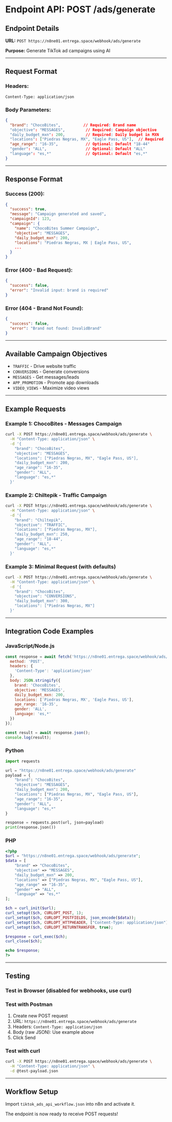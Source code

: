 # Endpoint API: POST /ads/generate

## Endpoint Details

**URL:** `POST https://n8ne01.entrega.space/webhook/ads/generate`

**Purpose:** Generate TikTok ad campaigns using AI

---

## Request Format

### Headers:
```
Content-Type: application/json
```

### Body Parameters:
```json
{
  "brand": "ChocoBites",          // Required: Brand name
  "objective": "MESSAGES",         // Required: Campaign objective
  "daily_budget_mxn": 200,         // Required: Daily budget in MXN
  "locations": ["Piedras Negras, MX", "Eagle Pass, US"],  // Required
  "age_range": "16-35",            // Optional: Default "18-44"
  "gender": "ALL",                 // Optional: Default "ALL"
  "language": "es,*"               // Optional: Default "es,*"
}
```

---

## Response Format

### Success (200):
```json
{
  "success": true,
  "message": "Campaign generated and saved",
  "campaignId": 123,
  "campaign": {
    "name": "ChocoBites Summer Campaign",
    "objective": "MESSAGES",
    "daily_budget_mxn": 200,
    "locations": "Piedras Negras, MX | Eagle Pass, US",
    ...
  }
}
```

### Error (400 - Bad Request):
```json
{
  "success": false,
  "error": "Invalid input: brand is required"
}
```

### Error (404 - Brand Not Found):
```json
{
  "success": false,
  "error": "Brand not found: InvalidBrand"
}
```

---

## Available Campaign Objectives

- `TRAFFIC` - Drive website traffic
- `CONVERSIONS` - Generate conversions
- `MESSAGES` - Get messages/leads
- `APP_PROMOTION` - Promote app downloads
- `VIDEO_VIEWS` - Maximize video views

---

## Example Requests

### Example 1: ChocoBites - Messages Campaign

```bash
curl -X POST https://n8ne01.entrega.space/webhook/ads/generate \
  -H "Content-Type: application/json" \
  -d '{
    "brand": "ChocoBites",
    "objective": "MESSAGES",
    "locations": ["Piedras Negras, MX", "Eagle Pass, US"],
    "daily_budget_mxn": 200,
    "age_range": "16-35",
    "gender": "ALL",
    "language": "es,*"
  }'
```

### Example 2: Chiltepik - Traffic Campaign

```bash
curl -X POST https://n8ne01.entrega.space/webhook/ads/generate \
  -H "Content-Type: application/json" \
  -d '{
    "brand": "Chiltepik",
    "objective": "TRAFFIC",
    "locations": ["Piedras Negras, MX"],
    "daily_budget_mxn": 250,
    "age_range": "18-44",
    "gender": "ALL",
    "language": "es,*"
  }'
```

### Example 3: Minimal Request (with defaults)

```bash
curl -X POST https://n8ne01.entrega.space/webhook/ads/generate \
  -H "Content-Type: application/json" \
  -d '{
    "brand": "ChocoBites",
    "objective": "CONVERSIONS",
    "daily_budget_mxn": 300,
    "locations": ["Piedras Negras, MX"]
  }'
```

---

## Integration Code Examples

### JavaScript/Node.js
```javascript
const response = await fetch('https://n8ne01.entrega.space/webhook/ads/generate', {
  method: 'POST',
  headers: {
    'Content-Type': 'application/json'
  },
  body: JSON.stringify({
    brand: 'ChocoBites',
    objective: 'MESSAGES',
    daily_budget_mxn: 200,
    locations: ['Piedras Negras, MX', 'Eagle Pass, US'],
    age_range: '16-35',
    gender: 'ALL',
    language: 'es,*'
  })
});

const result = await response.json();
console.log(result);
```

### Python
```python
import requests

url = "https://n8ne01.entrega.space/webhook/ads/generate"
payload = {
    "brand": "ChocoBites",
    "objective": "MESSAGES",
    "daily_budget_mxn": 200,
    "locations": ["Piedras Negras, MX", "Eagle Pass, US"],
    "age_range": "16-35",
    "gender": "ALL",
    "language": "es,*"
}

response = requests.post(url, json=payload)
print(response.json())
```

### PHP
```php
<?php
$url = "https://n8ne01.entrega.space/webhook/ads/generate";
$data = [
    "brand" => "ChocoBites",
    "objective" => "MESSAGES",
    "daily_budget_mxn" => 200,
    "locations" => ["Piedras Negras, MX", "Eagle Pass, US"],
    "age_range" => "16-35",
    "gender" => "ALL",
    "language" => "es,*"
];

$ch = curl_init($url);
curl_setopt($ch, CURLOPT_POST, 1);
curl_setopt($ch, CURLOPT_POSTFIELDS, json_encode($data));
curl_setopt($ch, CURLOPT_HTTPHEADER, ["Content-Type: application/json"]);
curl_setopt($ch, CURLOPT_RETURNTRANSFER, true);

$response = curl_exec($ch);
curl_close($ch);

echo $response;
?>
```

---

## Testing

### Test in Browser (disabled for webhooks, use curl)

### Test with Postman

1. Create new POST request
2. URL: `https://n8ne01.entrega.space/webhook/ads/generate`
3. Headers: `Content-Type: application/json`
4. Body (raw JSON): Use example above
5. Click Send

### Test with curl

```bash
curl -X POST https://n8ne01.entrega.space/webhook/ads/generate \
  -H "Content-Type: application/json" \
  -d @test-payload.json
```

---

## Workflow Setup

Import `tiktok_ads_api_workflow.json` into n8n and activate it.

The endpoint is now ready to receive POST requests!

